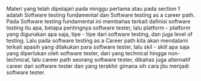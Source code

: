 Materi yang telah dipelajari pada minggu pertama atau pada section 1 adalah Software testing fundamental dan Software testing as a career path. Pada Software testing fundamental ini membahas terkait dafinisi software testing itu apa, betapa pentingnya software tester, lalu platform - platform yang digunakan apa saja, tipe - tipe dari software testing, dan juga level of testing. Lalu pada software testing as a Career path kita akan mendalami terkait apasih yang dilakukan para software tester, lalu skil - skill apa saja yang diperlukan oleh software tester, dari yang technical hingga non-technical, lalu career path seorang software tester, dibahas juga alternatif career dari software tester dan yang terakhir gimana sih cara jitu menjadi software tester.
